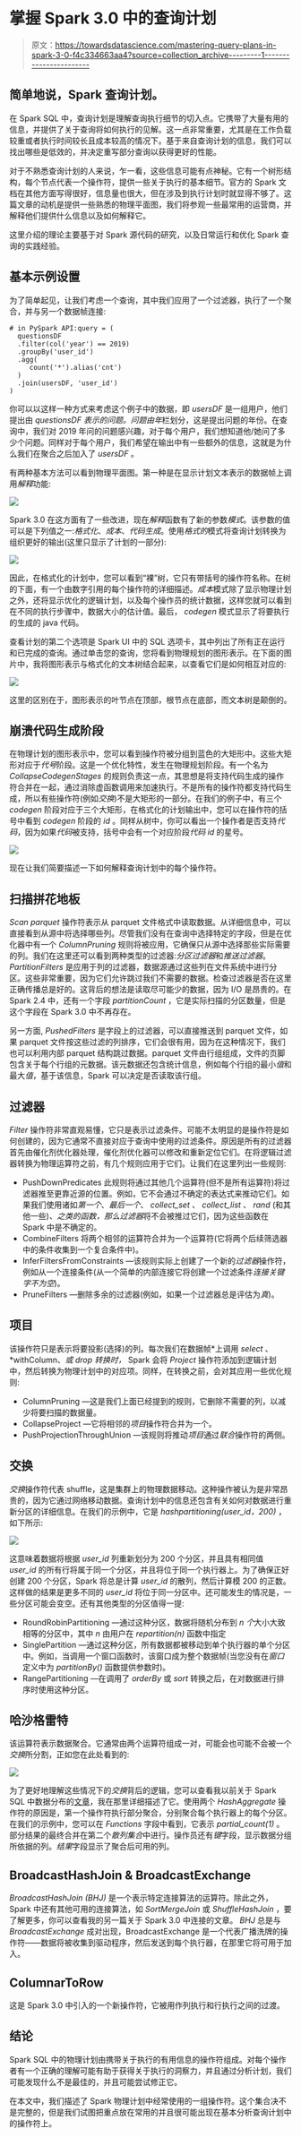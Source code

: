 # 掌握 Spark 3.0 中的查询计划

> 原文：<https://towardsdatascience.com/mastering-query-plans-in-spark-3-0-f4c334663aa4?source=collection_archive---------1----------------------->

## 简单地说，Spark 查询计划。

在 Spark SQL 中，查询计划是理解查询执行细节的切入点。它携带了大量有用的信息，并提供了关于查询将如何执行的见解。这一点非常重要，尤其是在工作负载较重或者执行时间较长且成本较高的情况下。基于来自查询计划的信息，我们可以找出哪些是低效的，并决定重写部分查询以获得更好的性能。

对于不熟悉查询计划的人来说，乍一看，这些信息可能有点神秘。它有一个树形结构，每个节点代表一个操作符，提供一些关于执行的基本细节。官方的 Spark 文档在其他方面写得很好，信息量也很大，但在涉及到执行计划时就显得不够了。这篇文章的动机是提供一些熟悉的物理平面图，我们将参观一些最常用的运营商，并解释他们提供什么信息以及如何解释它。

这里介绍的理论主要基于对 Spark 源代码的研究，以及日常运行和优化 Spark 查询的实践经验。

## 基本示例设置

为了简单起见，让我们考虑一个查询，其中我们应用了一个过滤器，执行了一个聚合，并与另一个数据帧连接:

```
# in PySpark API:query = (
  questionsDF
  .filter(col('year') == 2019)
  .groupBy('user_id')
  .agg(
     count('*').alias('cnt')
  )
  .join(usersDF, 'user_id')
)
```

你可以以这样一种方式来考虑这个例子中的数据，即 *usersDF* 是一组用户，他们提出由 *questionsDF 表示的问题。*问题由*年*栏划分，这是提出问题的年份。在查询中，我们对 2019 年问的问题感兴趣，对于每个用户，我们想知道他/她问了多少个问题。同样对于每个用户，我们希望在输出中有一些额外的信息，这就是为什么我们在聚合之后加入了 *usersDF* 。

有两种基本方法可以看到物理平面图。第一种是在显示计划文本表示的数据帧上调用*解释*功能:

![](img/04df285f090e16e04003e24f8a7bc3dd.png)

Spark 3.0 在这方面有了一些改进，现在*解释*函数有了新的参数*模式*。该参数的值可以是下列值之一:*格式化*、*成本*、*代码生成*。使用*格式的*模式将查询计划转换为组织更好的输出(这里只显示了计划的一部分):

![](img/cf78dafa936a7066f1894ff23bbd68b6.png)

因此，在格式化的计划中，您可以看到“裸”树，它只有带括号的操作符名称。在树的下面，有一个由数字引用的每个操作符的详细描述。*成本*模式除了显示物理计划之外，还将显示优化的逻辑计划，以及每个操作员的统计数据，这样您就可以看到在不同的执行步骤中，数据大小的估计值。最后， *codegen* 模式显示了将要执行的生成的 java 代码。

查看计划的第二个选项是 Spark UI 中的 SQL 选项卡，其中列出了所有正在运行和已完成的查询。通过单击您的查询，您将看到物理规划的图形表示。在下面的图片中，我将图形表示与格式化的文本树结合起来，以查看它们是如何相互对应的:

![](img/4e5ca85e74d7dabb958723ad2f5ea857.png)

这里的区别在于，图形表示的叶节点在顶部，根节点在底部，而文本树是颠倒的。

## 崩溃代码生成阶段

在物理计划的图形表示中，您可以看到操作符被分组到蓝色的大矩形中。这些大矩形对应于*代号*阶段。这是一个优化特性，发生在物理规划阶段。有一个名为 *CollapseCodegenStages* 的规则负责这一点，其思想是将支持代码生成的操作符合并在一起，通过消除虚函数调用来加速执行。不是所有的操作符都支持代码生成，所以有些操作符(例如*交换*)不是大矩形的一部分。在我们的例子中，有三个 *codegen* 阶段对应于三个大矩形，在格式化的计划输出中，您可以在操作符的括号中看到 *codegen* 阶段的 *id* 。同样从树中，你可以看出一个操作者是否支持*代码*，因为如果*代码*被支持，括号中会有一个对应阶段*代码* *id* 的星号。

![](img/0a8039a2d0f786c65c03362df02aa73b.png)

现在让我们简要描述一下如何解释查询计划中的每个操作符。

## 扫描拼花地板

*Scan parquet* 操作符表示从 parquet 文件格式中读取数据。从详细信息中，可以直接看到从源中将选择哪些列。尽管我们没有在查询中选择特定的字段，但是在优化器中有一个 *ColumnPruning* 规则将被应用，它确保只从源中选择那些实际需要的列。我们在这里还可以看到两种类型的过滤器:*分区过滤器*和*推送过滤器*。 *PartitionFilters* 是应用于列的过滤器，数据源通过这些列在文件系统中进行分区。这些非常重要，因为它们允许跳过我们不需要的数据。检查过滤器是否在这里正确传播总是好的。这背后的想法是读取尽可能少的数据，因为 I/O 是昂贵的。在 Spark 2.4 中，还有一个字段 *partitionCount* ，它是实际扫描的分区数量，但是这个字段在 Spark 3.0 中不再存在。

另一方面, *PushedFilters* 是字段上的过滤器，可以直接推送到 parquet 文件，如果 parquet 文件按这些过滤的列排序，它们会很有用，因为在这种情况下，我们也可以利用内部 parquet 结构跳过数据。parquet 文件由行组组成，文件的页脚包含关于每个行组的元数据。该元数据还包含统计信息，例如每个行组的最小*值*和最大*值*，基于该信息，Spark 可以决定是否读取该行组。

## 过滤器

*Filter* 操作符非常直观易懂，它只是表示过滤条件。可能不太明显的是操作符是如何创建的，因为它通常不直接对应于查询中使用的过滤条件。原因是所有的过滤器首先由催化剂优化器处理，催化剂优化器可以修改和重新定位它们。在将逻辑过滤器转换为物理运算符之前，有几个规则应用于它们。让我们在这里列出一些规则:

*   PushDownPredicates 此规则将通过其他几个运算符(但不是所有运算符)将过滤器推至更靠近源的位置。例如，它不会通过不确定的表达式来推动它们。如果我们使用诸如*第一个*、*最后一个*、 *collect_set* 、 *collect_list* 、 *rand* (和其他一些)*、*之类的函数，那么*过滤器*将不会被推过它们，因为这些函数在 Spark 中是不确定的。
*   CombineFilters 将两个相邻的运算符合并为一个运算符(它将两个后续筛选器中的条件收集到一个复合条件中)。
*   InferFiltersFromConstraints —该规则实际上创建了一个新的*过滤器*操作符，例如从一个连接条件(从一个简单的内部连接它将创建一个过滤条件*连接关键字不为空*)。
*   PruneFilters —删除多余的过滤器(例如，如果一个过滤器总是评估为*真*)。

## 项目

该操作符只是表示将要投影(选择)的列。每次我们在数据帧*上调用 *select* 、 *withColumn、*或 *drop* 转换时，* Spark 会将 *Project* 操作符添加到逻辑计划中，然后转换为物理计划中的对应项。同样，在转换之前，会对其应用一些优化规则:

*   ColumnPruning —这是我们上面已经提到的规则，它删除不需要的列，以减少将要扫描的数据量。
*   CollapseProject —它将相邻的*项目*操作符合并为一个。
*   PushProjectionThroughUnion —该规则将推动*项目*通过*联合*操作符的两侧。

## 交换

*交换*操作符代表 shuffle，这是集群上的物理数据移动。这种操作被认为是非常昂贵的，因为它通过网络移动数据。查询计划中的信息还包含有关如何对数据进行重新分区的详细信息。在我们的示例中，它是 *hashpartitioning(user_id，200)* ，如下所示:

![](img/44a602ab7df83e0317189ad1c85b77fc.png)

这意味着数据将根据 *user_id* 列重新划分为 200 个分区，并且具有相同值 *user_id* 的所有行将属于同一个分区，并且将位于同一个执行器上。为了确保正好创建 200 个分区，Spark 将总是计算 *user_id* 的散列，然后计算模 200 的正数。这样做的结果是更多不同的 *user_id* 将位于同一分区中。还可能发生的情况是，一些分区可能会变空。还有其他类型的分区值得一提:

*   RoundRobinPartitioning —通过这种分区，数据将随机分布到 *n 个*大小大致相等的分区中，其中 *n* 由用户在 *repartition(n)* 函数中指定
*   SinglePartition —通过这种分区，所有数据都被移动到单个执行器的单个分区中。例如，当调用一个窗口函数时，该窗口成为整个数据帧(当您没有在*窗口*定义中为 *partitionBy()* 函数提供参数时)。
*   RangePartitioning —在调用了 *orderBy* 或 *sort* 转换之后，在对数据进行排序时使用这种分区。

## 哈沙格雷特

该运算符表示数据聚合。它通常由两个运算符组成一对，可能会也可能不会被一个*交换*所分割，正如您在此处看到的:

![](img/5a7674722a83f79074252282bf1b4d14.png)

为了更好地理解这些情况下的*交换*背后的逻辑，您可以查看我以前关于 Spark SQL 中数据分布的[文章](/should-i-repartition-836f7842298c)，我在那里详细描述了它。使用两个 *HashAggregate* 操作符的原因是，第一个操作符执行部分聚合，分别聚合每个执行器上的每个分区。在我们的示例中，您可以在 *Functions* 字段中看到，它表示 *partial_count(1)* 。部分结果的最终合并在第二个*散列集合*中进行。操作员还有*键*字段，显示数据分组所依据的列。*结果*字段显示了聚合后可用的列。

## BroadcastHashJoin & BroadcastExchange

*BroadcastHashJoin (BHJ)* 是一个表示特定连接算法的运算符。除此之外，Spark 中还有其他可用的连接算法，如 *SortMergeJoin* 或 *ShuffleHashJoin* ，要了解更多，你可以查看我的另一篇关于 Spark 3.0 中连接的文章。 *BHJ* 总是与 *BroadcastExchange* 成对出现，BroadcastExchange 是一个代表广播洗牌的操作符——数据将被收集到驱动程序，然后发送到每个执行器，在那里它将可用于加入。

## ColumnarToRow

这是 Spark 3.0 中引入的一个新操作符，它被用作列执行和行执行之间的过渡。

## 结论

Spark SQL 中的物理计划由携带关于执行的有用信息的操作符组成。对每个操作者有一个正确的理解可能有助于获得关于执行的洞察力，并且通过分析计划，我们可能发现什么不是最佳的，并且可能尝试修正它。

在本文中，我们描述了 Spark 物理计划中经常使用的一组操作符。这个集合决不是完整的，但是我们试图把重点放在常用的并且很可能出现在基本分析查询计划中的操作符上。